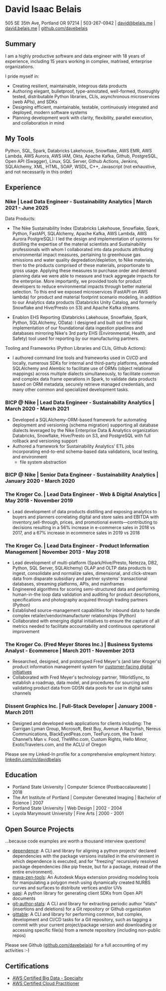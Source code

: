 # David Isaac Belais

505 SE 35th Ave, Portland OR 97214  |  503-267-0942  |
[david@belais.me](mailto:david@belais.me) |
[david.belais.me](https://david.belais.me) |
[github.com/davebelais](https://github.com/davebelais)

## Summary

I am a highly productive software and data engineer with 18 years of
experience, including 15 years working in complex, matrixed, enterprise
organizations.

I pride myself in:

-   Creating resilient, maintainable, integrous data products
-   Authoring elegant, bulletproof, type-annotated, well-formed, thoroughly
    tested, distributable Python libraries, CLIs, asynchronous microservices
    (web APIs), and SDKs
-   Designing efficient, maintainable, testable, continuously integrated
    and deployed, modern software systems
-   Planning development work with clarity, flexibility, parallel execution,
    and collaboration in mind

## My Tools

Python, SQL, Spark, Databricks Lakehouse, Snowflake, AWS EMR,
AWS Lambda, AWS Aurora, AWS IAM, Okta, Apache Kafka, Github, PostgreSQL,
Open API (Swagger), Linux, SQL Server, Github Actions, Jenkins, SQLAlchemy,
XML, HTML, SOAP, WSDL, C++, Javascript (not exhaustive, and not necessarily
in this order)

## Experience

### Nike | Lead Data Engineer - Sustainability Analytics | March 2021 - June 2025

Data Products:

-   The Nike Sustainability Index (Databricks Lakehouse, Snowflake, Spark,
    Python, FastAPI, SQLAlchemy, Apache Kafka, AWS Lambda, AWS Aurora
    PostgreSQL):
    I led the design and implementation of systems for distilling the expertise
    of the material scientists and Sustainability professionals with whom I
    collaborated into data products attributing environmental impact
    measures, pertaining to greenhouse gas emissions and water quality
    degredation/depletion, to Nike materials, then to the products comprised of
    these materials, proportionate to gross usage. Applying these measures
    to purchase order and demand planning data we were able to measure and
    track aggregate impacts for the enterprise. More importantly, we provided
    tools for product developers to reduce environmental impacts through
    better material selection. To this end we exposed microservices
    (FastAPI on AWS lambda) for product and material footprint scenario
    modeling, in addition to our Analytics data products (Databricks Unity
    Catalog, and formerly Snowflake and Hive/Presto on S3) and Apache Kafka
    streams.

-   Enablon EHS Reporting (Databricks Lakehouse, Snowflake, Spark, Python,
    SQLAlchemy, OData): I designed and built out the initial implementation of
    our foundational data ingestion pipelines and databases mirroring Nike's
    3rd party EHS (Environmental, Health, and Safety) tool used for reporting
    by our manufacturing partners.

Tooling and Frameworks (Python Libraries and CLIs, Github Actions):

-   I authored command line tools and frameworks
    used in CI/CD and locally, numerous SDKs for internal and third-party
    platforms, extended SQLAlchemy and Alembic to facilitate use of ORMs
    (object relational mappings) across multiple dialects simultaneously, to
    facilitate common and complex data frame operations in Spark, to validate
    data products based on ORM metadata, securely retrieve managed credentials,
    and many other common and specialized development tasks.

### BICP @ Nike | Lead Data Engineer - Sustainability Analytics | March 2020 - March 2021

-   Developed a SQLAlchemy-ORM-based framework for automating deployment and
    versioning (schema migration) supporting all database dialects leveraged
    by the Nike Enterprise Data & Analytics organization: Databricks,
    Snowflake, Hive/Presto on S3, and PostgreSQL with full rollback
    and versioning support
-   Authored a framework for Sustainability Analytics' ETL jobs incorporating
    end-to-end schema-based data validations, local testing, and environment
    + file system abstraction

### BICP @ Nike | Senior Data Engineer - Sustainability Analytics | January 2020 - March 2020

### The Kroger Co. | Lead Data Engineer - Web & Digital Analytics | May 2018 - November 2019

-   Lead development of data products distilling and exposing analytics to
    buyers and planners correlating digital and store sales and EBITDA with
    inventory,sell-through, prices, and promotional events&#8212;contributing
    to decisions resulting in a 56% increase in e-commerce sales in 2018 vs
    2017, and a 67% increase in ecommerce sales in 2019 vs 2018

<!--
Note: the header above conveys a genericized role name based on current
industry usage, for clarity. My official title was "Senior Manager, Web &
Digital Analytics".
-->

### The Kroger Co. | Lead Data Engineer - Product Information Management | November 2013 - May 2018

-   Lead development of multi-platform (Spark/Hive/Presto, Netezza, DB2,
    Python, SQL Server, SQLAlchemy)
    OLAP and OLTP data products to ingest, consolidate and normalize sales,
    dimensional, and click-stream data from disparate subsidiary and partner
    systems' transactional databases, streaming platforms, APIs, and
    mainframes
-   Engineered algorithms for scoring semi-structured data and performing
    human-in-the loop data validation and auditing for product descriptions,
    specifications and photography acquired through trading partners (Python)
-   Established source-management capabilities for inbound data to handle complex
    retailer/vendor/manufacturer relationships (Python)
-   Collaborated with emerging digital initiatives to ensure the capture of all
    metrics needed to facilitate accountability and continuous operational
    improvement

<!--
Note: the header above conveys a genericized role name based on current
industry usage, for clarity. My official title was "Manager, Web & Digital
Content".
-->

### The Kroger Co. (Fred Meyer Stores Inc.) | Business Systems Analyst - Ecommerce | March 2011 - November 2013

-   Researched, designed, and prototyped Fred Meyer's (and later Kroger's)
    product information management system for [customer-facing digital
    initiatives](https://fredmeyer.com)
-   Collaborated with Fred Meyer's technology partner, 1WorldSync, to establish a
    roadmap, data model, and procedures for sourcing and validating product data
    from GDSN data pools for use in digital sales channels

### Dissent Graphics Inc. | Full-Stack Developer | January 2008 - March 2011

-   Designed and developed web applications for clients including:
    The Garrigan Lyman Group, Microsoft, Best Buy, Avenue A Razorfish,
    Nereus Communications, BlackEyedPeas.com, TeeFury.com, the Travel Channel’s
    Man v. Food, TheWho.com, Custom Rights, Hello Minor, ExoticTravelers.com, and
    the ACLU of Oregon

Please see my Linked-In profile for a comprehensive employment history:
[linkedin.com/in/davidbelais](https://www.linkedin.com/in/davidbelais)

## Education

- Portland State University | Computer Science (Postbaccalaureate) | 2018
- The Art Institute of Portland | Computer Generated Imaging | Bachelor of
  Science | 2007
- Portland State University | Web Design | 2002 - 2004
- Loyola Marymount University | Fine Arts | 2000 - 2001

## Open Source Projects

...because code examples are worth a thousand interview questions!

-   [dependence](https://dependence.enorganic.org/):
    A CLI and library for aligning a python projects' declared dependencies with the package versions installed in the environment in which dependence is executed, and for "freezing" recursively resolved package dependencies (like pip freeze, but for a package, instead of the entire environment).
-   [maya-zen-tools](https://maya-zen-tools.enorganic.org/):
    An Autodesk Maya extension providing modeling tools for
    manipulating a polygon mesh using dynamically created NURBS curves and
    surfaces to distribute vertices and/or UVs
-   [oapi](https://oapi.enorganic.org/): A python library for generating client
    SDKs from Open API documents
-   [git-author-stats](https://github.com/enorganic/git-author-stats#git-author-stats):
    A CLI and library for extracting periodic author "stats" (insertions and
    deletions) for a Git repository or Github organization
-   [gittable](https://gittable.enorganic.org/): A CLI and library for
    performing common, but complex, development and CI/CD tasks for a Git
    repository, such as tagging a commit with your current project/package
    version and downloading or accessing specific file(s) from a remote
    repository (including non-public repos)

Please see Github ([github.com/davebelais](https://github.com/davebelais)) for
a full accounting of my activities :-)

## Certifications

- [AWS Certified Big Data - Specialty](https://www.youracclaim.com/badges/c9885f75-2b4e-42ea-b499-0f99eee3b7e9/public_url)
- [AWS Certified Cloud Practitioner](https://www.youracclaim.com/badges/68b84f25-96ee-4796-ac16-4c625ef4aadd/public_url)
